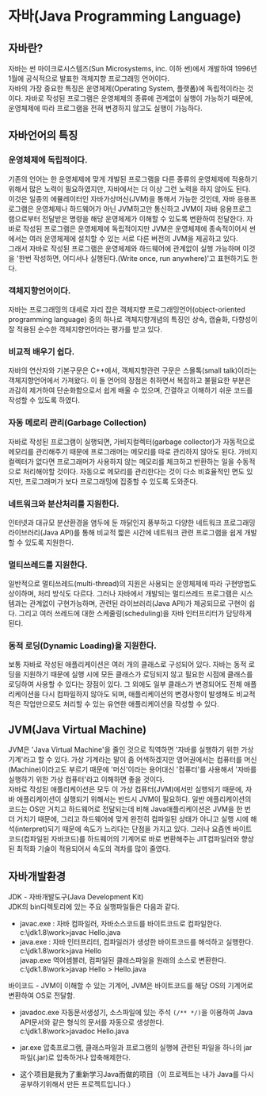 # 자바(Java Programming Language)

## 자바란?

자바는 썬 마이크로시스템즈(Sun Microsystems, inc. 이하 썬)에서 개발하여 1996년 1월에 공식적으로 발표한 객체지향 프로그래밍 언어이다. </br>
자바의 가장 중요한 특징은 운영체제(Operating System, 플랫폼)에 독립적이라는 것이다. 자바로 작성된 프로그램은 운영체제의 종류에 관계없이 실행이 가능하기 때문에, 운영체제에 따라 프로그램을 전혀 변경하지 않고도 실행이 가능하다. </br>

## 자바언어의 특징

### 운영체제에 독립적이다.

기존의 언어는 한 운영체제에 맞게 개발된 프로그램을 다른 종류의 운영체제에 적용하기 위해서 많은 노력이 필요하였지만, 자바에서는 더 이상 그런 노력을 하지 않아도 된다. </br>
이것은 일종의 에뮬레이터인 자바가상머신(JVM)을 통해서 가능한 것인데, 자바 응용프로그램은 운영체제나 하드웨어가 아닌 JVM하고만 통신하고 JVM이 자바 응용프로그램으로부터 전달받은 명령을 해당 운영체제가 이해할 수 있도록 변환하여 전달한다. 자바로 작성된 프로그램은 운영체제에 독립적이지만 JVM은 운영체제에 종속적이어서 썬에서는 여러 운영체제에 설치할 수 있는 서로 다른 버전의 JVM을 제공하고 있다. </br>
그래서 자바로 작성된 프로그램은 운영체제와 하드웨어에 관계없이 실행 가능하며 이것을 '한번 작성하면, 어디서나 실행된다.(Write once, run anywhere)'고 표현하기도 한다. </br>

### 객체지향언어이다.

자바는 프로그래밍의 대세로 자리 잡은 객체지향 프로그래밍언어(object-oriented programming language) 중의 하나로 객체지향개념의 특징인 상속, 캡슐화, 다향성이 잘 적용된 순수한 객체지향언어라는 평가를 받고 있다. </br>

### 비교적 배우기 쉽다.

자바의 연산자와 기본구문은 C++에서, 객체지향관련 구문은 스몰톡(small talk)이라는 객체지향언어에서 가져왔다. 이 들 언어의 장점은 취하면서 복잡하고 불필요한 부분은 과감히 제거하여 단순화함으로서 쉽게 배울 수 있으며, 간결하고 이해하기 쉬운 코드를 작성할 수 있도록 하였다. </br>

### 자동 메로리 관리(Garbage Collection)

자바로 작성된 프로그램이 실행되면, 가비지컬렉터(garbage collector)가 자동적으로 메모리를 관리해주기 때문에 프로그래머는 메모리를 따로 관리하지 않아도 된다. 가비지 컬렉터가 없다면 프로그래머가 사용하지 않는 메모리를 체크하고 반환하는 일을 수동적으로 처리해야할 것이다. 자동으로 메모리를 관리한다는 것이 다소 비효율적인 면도 있지만, 프로그래머가 보다 프로그래밍에 집중할 수 있도록 도와준다. </br>

### 네트워크와 분산처리를 지원한다.

인터넷과 대규모 분산환경을 염두에 둔 까닭인지 풍부하고 다양한 네트워크 프로그래밍 라이브러리(Java API)를 통해 비교적 짧은 시간에 네트워크 관련 프로그램을 쉽게 개발할 수 있도록 지원한다. </br>

### 멀티쓰레드를 지원한다.

일반적으로 멀티쓰레드(multi-thread)의 지원은 사용되는 운영체제에 따라 구현방법도 상이하며, 처리 방식도 다르다. 그러나 자바에서 개발되는 멀티쓰레드 프로그램은 시스템과는 관계없이 구현가능하며, 관련된 라이브러리(Java API)가 제공되므로 구현이 쉽다. 그리고 여러 쓰레드에 대한 스케줄링(scheduling)을 자바 인터프리터가 담당하게 된다. </br>

### 동적 로딩(Dynamic Loading)을 지원한다.

보통 자바로 작성된 애플리케이션은 여러 개의 클래스로 구성되어 있다. 자바는 동적 로딩을 지원하기 때문에 실행 시에 모든 클래스가 로딩되지 않고 필요한 시점에 클래스를 로딩하여 사용할 수 있다는 장점이 있다. 그 외에도 일부 클래스가 변경되어도 전체 애플리케이션을 다시 컴파일하지 않아도 되며, 애플리케이션의 변경사항이 발생해도 비교적 적은 작업만으로도 처리할 수 있는 유연한 애플리케이션을 작성할 수 있다.

## JVM(Java Virtual Machine)

JVM은 'Java Virtual Machine'을 줄인 것으로 직역하면 '자바를 실행하기 위한 가상 기계'라고 할 수 있다. 가상 기계라는 말이 좀 어색하겠지만 영어권에서는 컴퓨터를 머신(Machine)이라고도 부르기 때문에 '머신'이라는 용어대신 '컴퓨터'를 사용해서 '자바를 실행하기 위한 가상 컴퓨터'라고 이해하면 좋을 것이다. </br>
자바로 작성된 애플리케이션은 모두 이 가상 컴퓨터(JVM)에서만 실행되기 때문에, 자바 애플리케이션이 실행되기 위해서는 반드시 JVM이 필요하다. 일반 애플리케이션의 코드는 OS만 거치고 하드웨어로 전달되는데 비해 Java애플리케이션은 JVM을 한 번 더 거치기 때문에, 그리고 하드웨어에 맞게 완전히 컴파일된 상태가 아니고 실행 시에 해석(interpret)되기 때문에 속도가 느리다는 단점을 가지고 있다. 그러나 요즘엔 바이트코드(컴파일된 자바코드)를 하드웨어의 기계어로 바로 변환해주는 JIT컴파일러와 향상된 최적화 기술이 적용되어서 속도의 격차를 많이 줄였다. </br>

## 자바개발환경 

JDK - 자바개발도구(Java Development Kit) </br>
JDK의 bin디렉토리에 있는 주요 실행파일들은 다음과 같다.</br>
- javac.exe : 자바 컴파일러, 자바소스코드를 바이트코드로 컴파일한다. </br>
c:\jdk1.8\work>javac Hello.java </br>
- java.exe : 자바 인터프리터, 컴파일러가 생성한 바이트코드를 해석하고 실행한다. </br>
c:\jdk1.8\work>java Hello </br>
javap.exe 역어셈블러, 컴파일된 클래스파일을 원래의 소스로 변환한다. </br>
c:\jdk1.8\work>javap Hello > Hello.java </br>

바이코드 - JVM이 이해할 수 있는 기계어, JVM은 바이트코드를 해당 OS의 기계어로 변환하여 OS로 전달함. </br>

- javadoc.exe 자동문서생성기, 소스파일에 있는 주석 ```(/** */)```을 이용하여 Java API문서와 같은 형식의 문서를 자동으로 생성한다. </br>
c:\jdk1.8\work>javadoc Hello.java </br>
- jar.exe 압축프로그램, 클래스파일과 프로그램의 실행에 관련된 파일을 하나의 jar파일(.jar)로 압축하거나 압축해제한다. </br>





- 这个项目是我为了重新学习Java而做的项目（이 프로젝트는 내가 Java를 다시 공부하기위해서 만든 프로젝트입니다.）
